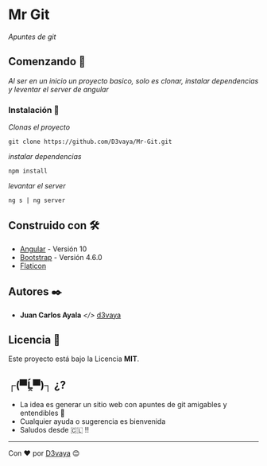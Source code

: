# Mr Git

_Apuntes de git_

## Comenzando 🚀

_Al ser en un inicio un proyecto basico, solo es clonar, instalar dependencias y leventar el server de angular_

### Instalación 🔧

_Clonas el proyecto_

```
git clone https://github.com/D3vaya/Mr-Git.git
```

_instalar dependencias_

```
npm install
```

_levantar el server_

```
ng s | ng server
```

## Construido con 🛠️

- [Angular](https://angular.io/) - Versión 10
- [Bootstrap](https://getbootstrap.com/) - Versión 4.6.0
- [Flaticon](https://flaticon.es/)

## Autores ✒️

- **Juan Carlos Ayala** _</>_ [d3vaya](https://github.com/d3vaya)

## Licencia 📄

Este proyecto está bajo la Licencia **MIT**.

## ┌(▀Ĺ̯▀)┐ ¿?

- La idea es generar un sitio web con apuntes de git amigables y entendibles 📢
- Cualquier ayuda o sugerencia es bienvenida
- Saludos desde 🇨🇱 !!

---

Con ❤️ por [D3vaya](https://github.com/d3vaya) 😊
